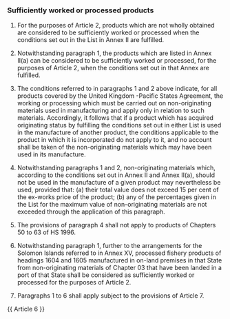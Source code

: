 ### Sufficiently worked or processed products

1.	For the purposes of Article 2, products which are not wholly obtained are considered to be sufficiently worked or processed when the conditions set out in the List in Annex II are fulfilled.

2.	Notwithstanding paragraph 1, the products which are listed in Annex II(a) can be considered to be sufficiently worked or processed, for the purposes of Article 2, when the conditions set out in that Annex are fulfilled.

3.	The conditions referred to in paragraphs 1 and 2 above indicate, for all products covered by the United Kingdom -Pacific States Agreement, the working or processing which must be carried out on non-originating materials used in manufacturing and apply only in relation to such materials. Accordingly, it follows that if a product which has acquired originating status by fulfilling the conditions set out in either List is used in the manufacture of another product, the conditions applicable to the product in which it is incorporated do not apply to it, and no account shall be taken of the non-originating materials which may have been used in its manufacture.

4.	Notwithstanding paragraphs 1 and 2, non-originating materials which, according to the conditions set out in Annex II and Annex II(a), should not be used in the manufacture of a given product may nevertheless be used, provided that:
(a)	their total value does not exceed 15 per cent of the ex-works price of the product;
(b)	any of the percentages given in the List for the maximum value of non-originating materials are not exceeded through the application of this paragraph.

5.	The provisions of paragraph 4 shall not apply to products of Chapters 50 to 63 of HS 1996.

6.	Notwithstanding paragraph 1, further to the arrangements for the Solomon Islands referred to in Annex XV, processed fishery products of headings 1604 and 1605 manufactured in on-land premises in that State from non-originating materials of Chapter 03 that have been landed in a port of that State shall be considered as sufficiently worked or processed for the purposes of Article 2. 

7.	Paragraphs 1 to 6 shall apply subject to the provisions of Article 7.

{{ Article 6 }}
